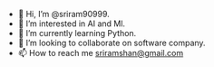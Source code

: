 - 👋 Hi, I’m @sriram90999.
- 👀 I’m interested in AI and Ml.
- 🌱 I’m currently learning Python.
- 💞️ I’m looking to collaborate on software company.
- 📫 How to reach me sriramshan@gmail.com

<!---
sriram90999/sriram90999 is a ✨ special ✨ repository because its `README.md` (this file) appears on your GitHub profile.
You can click the Preview link to take a look at your changes.
--->
